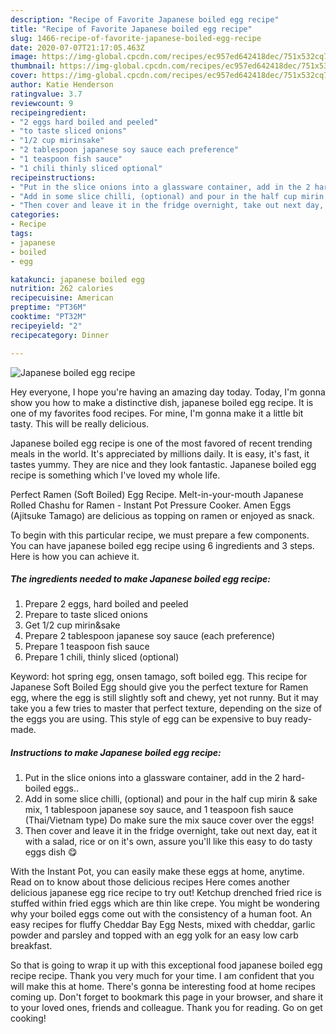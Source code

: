```yaml
---
description: "Recipe of Favorite Japanese boiled egg recipe"
title: "Recipe of Favorite Japanese boiled egg recipe"
slug: 1466-recipe-of-favorite-japanese-boiled-egg-recipe
date: 2020-07-07T21:17:05.463Z
image: https://img-global.cpcdn.com/recipes/ec957ed642418dec/751x532cq70/japanese-boiled-egg-recipe-recipe-main-photo.jpg
thumbnail: https://img-global.cpcdn.com/recipes/ec957ed642418dec/751x532cq70/japanese-boiled-egg-recipe-recipe-main-photo.jpg
cover: https://img-global.cpcdn.com/recipes/ec957ed642418dec/751x532cq70/japanese-boiled-egg-recipe-recipe-main-photo.jpg
author: Katie Henderson
ratingvalue: 3.7
reviewcount: 9
recipeingredient:
- "2 eggs hard boiled and peeled"
- "to taste sliced onions"
- "1/2 cup mirinsake"
- "2 tablespoon japanese soy sauce each preference"
- "1 teaspoon fish sauce"
- "1 chili thinly sliced optional"
recipeinstructions:
- "Put in the slice onions into a glassware container, add in the 2 hard-boiled eggs.."
- "Add in some slice chilli, (optional) and pour in the half cup mirin &amp; sake mix, 1 tablespoon japanese soy sauce, and 1 teaspoon fish sauce (Thai/Vietnam type) Do make sure the mix sauce cover over the eggs!"
- "Then cover and leave it in the fridge overnight, take out next day, eat it with a salad, rice or on it&#39;s own, assure you&#39;ll like this easy to do tasty eggs dish 😋"
categories:
- Recipe
tags:
- japanese
- boiled
- egg

katakunci: japanese boiled egg 
nutrition: 262 calories
recipecuisine: American
preptime: "PT36M"
cooktime: "PT32M"
recipeyield: "2"
recipecategory: Dinner

---
```



![Japanese boiled egg recipe](https://img-global.cpcdn.com/recipes/ec957ed642418dec/751x532cq70/japanese-boiled-egg-recipe-recipe-main-photo.jpg)

Hey everyone, I hope you're having an amazing day today. Today, I'm gonna show you how to make a distinctive dish, japanese boiled egg recipe. It is one of my favorites food recipes. For mine, I'm gonna make it a little bit tasty. This will be really delicious.

Japanese boiled egg recipe is one of the most favored of recent trending meals in the world. It's appreciated by millions daily. It is easy, it's fast, it tastes yummy. They are nice and they look fantastic. Japanese boiled egg recipe is something which I've loved my whole life.

Perfect Ramen (Soft Boiled) Egg Recipe. Melt-in-your-mouth Japanese Rolled Chashu for Ramen - Instant Pot Pressure Cooker. Amen Eggs (Ajitsuke Tamago) are delicious as topping on ramen or enjoyed as snack.


To begin with this particular recipe, we must prepare a few components. You can have japanese boiled egg recipe using 6 ingredients and 3 steps. Here is how you can achieve it.

<!--inarticleads1-->

##### The ingredients needed to make Japanese boiled egg recipe:

1. Prepare 2 eggs, hard boiled and peeled
1. Prepare to taste sliced onions
1. Get 1/2 cup mirin&amp;sake
1. Prepare 2 tablespoon japanese soy sauce (each preference)
1. Prepare 1 teaspoon fish sauce
1. Prepare 1 chili, thinly sliced (optional)


Keyword: hot spring egg, onsen tamago, soft boiled egg. This recipe for Japanese Soft Boiled Egg should give you the perfect texture for Ramen egg, where the egg is still slightly soft and chewy, yet not runny. But it may take you a few tries to master that perfect texture, depending on the size of the eggs you are using. This style of egg can be expensive to buy ready-made. 

<!--inarticleads2-->

##### Instructions to make Japanese boiled egg recipe:

1. Put in the slice onions into a glassware container, add in the 2 hard-boiled eggs..
1. Add in some slice chilli, (optional) and pour in the half cup mirin &amp; sake mix, 1 tablespoon japanese soy sauce, and 1 teaspoon fish sauce (Thai/Vietnam type) Do make sure the mix sauce cover over the eggs!
1. Then cover and leave it in the fridge overnight, take out next day, eat it with a salad, rice or on it&#39;s own, assure you&#39;ll like this easy to do tasty eggs dish 😋


With the Instant Pot, you can easily make these eggs at home, anytime. Read on to know about those delicious recipes Here comes another delicious japanese egg rice recipe to try out! Ketchup drenched fried rice is stuffed within fried eggs which are thin like crepe. You might be wondering why your boiled eggs come out with the consistency of a human foot. An easy recipes for fluffy Cheddar Bay Egg Nests, mixed with cheddar, garlic powder and parsley and topped with an egg yolk for an easy low carb breakfast. 

So that is going to wrap it up with this exceptional food japanese boiled egg recipe recipe. Thank you very much for your time. I am confident that you will make this at home. There's gonna be interesting food at home recipes coming up. Don't forget to bookmark this page in your browser, and share it to your loved ones, friends and colleague. Thank you for reading. Go on get cooking!
